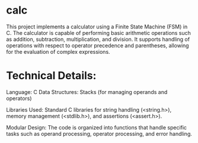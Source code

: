 # calc
This project implements a calculator using a Finite State Machine (FSM) in C. The calculator is capable of performing basic arithmetic operations such as addition, subtraction, multiplication, and division. It supports handling of operations with respect to operator precedence and parentheses, allowing for the evaluation of complex expressions.

# Technical Details:

Language: C
Data Structures: Stacks (for managing operands and operators)

Libraries Used: Standard C libraries for string handling (<string.h>), memory management (<stdlib.h>), and assertions (<assert.h>).

Modular Design: The code is organized into functions that handle specific tasks such as operand processing, operator processing, and error handling.

